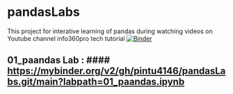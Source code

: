 # pandasLabs
This  project for interative learning of pandas during watching videos on Youtube channel info360pro tech tutorial
[![Binder](https://mybinder.org/badge_logo.svg)](https://mybinder.org/v2/gh/pintu4146/pandasLabs.git/main)

## 01_paandas Lab : #### https://mybinder.org/v2/gh/pintu4146/pandasLabs.git/main?labpath=01_paandas.ipynb
